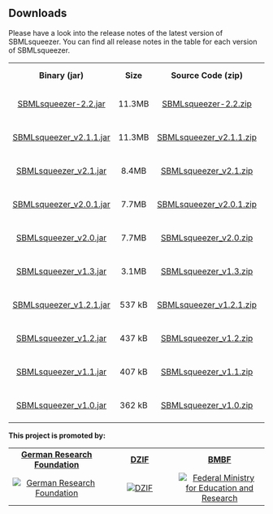 Downloads
-------------------

Please have a look into the release notes of the latest version of SBMLsqueezer.
You can find all release notes in the table for each version of SBMLsqueezer.

<table style="text-align:center;" width="95%" cellspacing="10" cellpadding="10" border="0" align="center">
<tr>
    <th>Binary (jar)</th>
    <th>Size</th>
    <th>Source Code (zip)</th>
    <th>Size</th>
    <th>Release Notes</th>
    <th>Date</th>
</tr>
<tr>
    <td><a href="https://github.com/draeger-lab/SBMLsqueezer/releases/download/v2.2/SBMLsqueezer-2.2.jar">
    SBMLsqueezer-2.2.jar</a></td>
    <td>11.3MB</td>
    <td><a href="https://github.com/draeger-lab/SBMLsqueezer/releases/download/v2.2/SBMLsqueezer-2.2-SourceCode.zip">
    SBMLsqueezer-2.2.zip</a></td>
    <td>342MB</td>
    <td><a href="https://github.com/draeger-lab/SBMLsqueezer/releases/tag/v2.2">Release Notes 2.2</a></td>
    <td>2020-11-03</td>
</tr>
<tr>
    <td><a href="https://github.com/draeger-lab/SBMLsqueezer/releases/download/v2.1.1/SBMLsqueezer_v2.1.1.jar">
    SBMLsqueezer_v2.1.1.jar</a></td>
    <td>11.3MB</td>
    <td><a href="https://github.com/draeger-lab/SBMLsqueezer/archive/v2.1.1.zip">
    SBMLsqueezer_v2.1.1.zip</a></td>
    <td>342MB</td>
    <td><a href="https://github.com/draeger-lab/SBMLsqueezer/releases/tag/v2.1.1">Release Notes 2.1.1</a></td>
    <td>2019-06-16</td>
</tr>
<tr>
    <td><a href="https://github.com/draeger-lab/SBMLsqueezer/releases/download/v2.1/SBMLsqueezer_v2.1.jar">
    SBMLsqueezer_v2.1.jar</a></td>
    <td>8.4MB</td>
    <td><a href="https://github.com/draeger-lab/SBMLsqueezer/releases/download/v2.1/SBMLsqueezer_v2.1.zip">
    SBMLsqueezer_v2.1.zip</a></td>
    <td>25.2MB</td>
    <td><a href="https://github.com/draeger-lab/SBMLsqueezer/releases/tag/v2.1">Release Notes 2.1</a></td>
    <td>2014-08-10</td>
</tr>
<tr>
    <td><a href="https://github.com/draeger-lab/SBMLsqueezer/releases/download/v2.0.1/SBMLsqueezer_v2.0.1_incl-libs.jar">
    SBMLsqueezer_v2.0.1.jar</a></td>
    <td>7.7MB</td>
    <td><a href="https://github.com/draeger-lab/SBMLsqueezer/releases/download/v2.0.1/SBMLsqueezer_v2.0.1.zip">
    SBMLsqueezer_v2.0.1.zip</a></td>
    <td>23.3MB</td>
    <td><a href="https://github.com/draeger-lab/SBMLsqueezer/releases/tag/v2.0.1">Release Notes 2.0.1</a></td>
    <td>2014-10-24</td>
</tr>
<tr>
    <td><a href="https://github.com/draeger-lab/SBMLsqueezer/releases/download/v2.0/SBMLsqueezer_v2.0_incl-libs.jar">
    SBMLsqueezer_v2.0.jar</a></td>
    <td>7.7MB</td>
    <td><a href="https://github.com/draeger-lab/SBMLsqueezer/releases/download/v2.0/SBMLsqueezer_v2.0.zip">
    SBMLsqueezer_v2.0.zip</a></td>
    <td>23.3MB</td>
    <td><a href="https://github.com/draeger-lab/SBMLsqueezer/releases/tag/v2.0">Release Notes 2.0</a></td>
    <td>2014-06-30</td>
</tr>
<tr>
    <td><a href="https://github.com/draeger-lab/SBMLsqueezer/releases/download/SBMLsqueezer1.3/SBMLsqueezer1.3.jar">
    SBMLsqueezer_v1.3.jar</a></td>
    <td>3.1MB</td>
    <td><a href="https://github.com/draeger-lab/SBMLsqueezer/releases/download/SBMLsqueezer1.3/SBMLsqueezer1.3.zip">
    SBMLsqueezer_v1.3.zip</a></td>
    <td>4.2MB</td>
    <td><a href="https://github.com/draeger-lab/SBMLsqueezer/releases/tag/SBMLsqueezer1.3">Release Notes 1.3</a></td>
    <td>2010-04-02</td>
</tr>
<tr>
    <td><a href="https://github.com/draeger-lab/SBMLsqueezer/releases/download/SBMLsqueezer1.2.1/SBMLsqueezer1.2.1.jar">
    SBMLsqueezer_v1.2.1.jar</a></td>
    <td>537 kB</td>
    <td><a href="https://github.com/draeger-lab/SBMLsqueezer/releases/download/SBMLsqueezer1.2.1/SBMLsqueezer1.2.1.zip">
    SBMLsqueezer_v1.2.1.zip</a></td>
    <td>426kB</td>
    <td><a href="https://github.com/draeger-lab/SBMLsqueezer/releases/tag/SBMLsqueezer1.2.1">Release Notes 1.2.1</a></td>
    <td>2009-08-07</td>
</tr>
<tr>
    <td><a href="https://github.com/draeger-lab/SBMLsqueezer/releases/download/SBMLsqueezer1.2/SBMLsqueezer1.2.jar">
    SBMLsqueezer_v1.2.jar</a></td>
    <td>437 kB</td>
    <td><a href="https://github.com/draeger-lab/SBMLsqueezer/releases/download/SBMLsqueezer1.2/SBMLsqueezer1.2.zip">
    SBMLsqueezer_v1.2.zip</a></td>
    <td>313 kB</td>
    <td><a href="https://github.com/draeger-lab/SBMLsqueezer/releases/tag/SBMLsqueezer1.2">Release Notes 1.2</a></td>
    <td>2009-07-31</td>
</tr>
<tr>
    <td><a href="https://github.com/draeger-lab/SBMLsqueezer/releases/download/SBMLsqueezer1.1/SBMLsqueezer1.1.jar">
    SBMLsqueezer_v1.1.jar</a></td>
    <td>407 kB</td>
    <td><a href="https://github.com/draeger-lab/SBMLsqueezer/releases/download/SBMLsqueezer1.1/SBMLsqueezer1.1.zip">
    SBMLsqueezer_v1.1.zip</a></td>
    <td>281 kB</td>
    <td><a href="https://github.com/draeger-lab/SBMLsqueezer/releases/tag/SBMLsqueezer1.1">Release Notes 1.1</a></td>
    <td>2009-02-09</td>
</tr>
<tr>
    <td><a href="https://github.com/draeger-lab/SBMLsqueezer/releases/download/SBMLsqueezer1.0/SBMLsqueezer1.0.jar">
    SBMLsqueezer_v1.0.jar</a></td>
    <td>362 kB</td>
    <td><a href="https://github.com/draeger-lab/SBMLsqueezer/releases/download/SBMLsqueezer1.0/SBMLsqueezer1.0.zip">
    SBMLsqueezer_v1.0.zip</a></td>
    <td>229 kB</td>
    <td><a href="https://github.com/draeger-lab/SBMLsqueezer/releases/tag/SBMLsqueezer1.0">Release Notes 1.0</a></td>
    <td>2008-04-28</td>
</tr>
</table>


**This project is promoted by:**

<table style="text-align:center;" width="95%" cellspacing="10" cellpadding="10" border="0" align="center">
<tbody>
<tr>
<td width="2%"><a href="https://www.dfg.de/en/index.jsp" target="_blank"><b>German Research Foundation</b></a></td>
<td width="2%"><a href="https://www.dzif.de/en" target="_blank"><b>DZIF</b></a></td>
<td width="2%"><a href="http://www.bmbf.de" target="_blank"><b>BMBF</b></a></td>

</tr>
<tr height="10">
<td width="2%">
<a class="image-link" href="https://www.dfg.de/en/index.jsp" target="_blank">
<img class="prom_logo" src="images/DFG.svg" title="German Research Foundation" alt="German Research Foundation"  /></a>
</td>
<td width="2%">
<a class="image-link" href="https://www.dzif.de/en" target="_blank">
<img class="prom_logo" src="images/DZIF.svg" title="DZIF" alt="DZIF" /></a>
</td>
<td width="2%">
<a class="image-link" href="http://www.bmbf.de" target="_blank">
<img class="prom_logo" src="images/BMBF_Logo_en.png" title="Federal Ministry for Education and Research" alt="Federal Ministry for Education and Research"  /></a>
</td>
</tr>
</tbody>
</table>